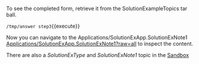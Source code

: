 To see the completed form, retrieve it from the SolutionExampleTopics tar ball.

`/tmp/answer step3`{{execute}}

Now you can navigate to the Applications/SolutionExApp.SolutionExNote1 
[Applications/SolutionExApp.SolutionExNote1?raw=all](https://[[HOST_SUBDOMAIN]]-80-[[KATACODA_HOST]].environments.katacoda.com/Applications/SolutionExApp/SolutionExNote1?raw=all)
 to inspect the content.
 
 There are also a _SolutionExType_ and _SolutionExNote1_ topic in the
 [Sandbox](https://[[HOST_SUBDOMAIN]]-80-[[KATACODA_HOST]].environments.katacoda.com/Sandbox/WebHome)

